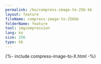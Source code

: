```yaml
---
permalink: /ko/compress-image-to-256-kb
layout: feature
fileName: compress-image-to-256kb
folderName: feature
tool: imgcompression
lang: ko
size: 256
type: kb
---
```


{%- include compress-image-to-X.html -%}
